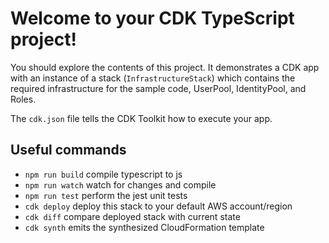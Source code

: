 # Welcome to your CDK TypeScript project!

You should explore the contents of this project. It demonstrates a CDK app with an instance of a stack (`InfrastructureStack`) which contains the required infrastructure for the sample code, UserPool, IdentityPool, and Roles.

The `cdk.json` file tells the CDK Toolkit how to execute your app.

## Useful commands

 * `npm run build`   compile typescript to js
 * `npm run watch`   watch for changes and compile
 * `npm run test`    perform the jest unit tests
 * `cdk deploy`      deploy this stack to your default AWS account/region
 * `cdk diff`        compare deployed stack with current state
 * `cdk synth`       emits the synthesized CloudFormation template
